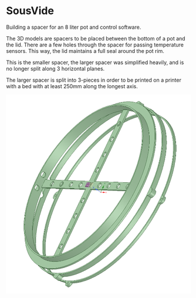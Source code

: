 # SousVide

Building a spacer for an 8 liter pot and control software.

The 3D models are spacers to be placed between the bottom of a pot and the lid.
There are a few holes through the spacer for passing temperature sensors.
This way, the lid maintains a full seal around the pot rim.

This is the smaller spacer, the larger spacer was simplified heavily, and 
is no longer split along 3 horizontal planes. 

The larger spacer is split into 3-pieces in order to be printed on a 
printer with a bed with at least 250mm along the longest axis.

![3D model](split-diagram-1.png)
